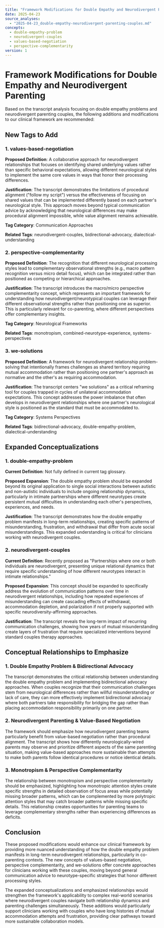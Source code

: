 ```yaml
---
title: "Framework Modifications for Double Empathy and Neurodivergent Parenting"
date: 2025-04-23
source_analyses:
  - "2025-04-23_double-empathy-neurodivergent-parenting-couples.md"
concepts:
  - double-empathy-problem
  - neurodivergent-couples
  - values-based-negotiation
  - perspective-complementarity
version: 1
---
```


# Framework Modifications for Double Empathy and Neurodivergent Parenting

Based on the transcript analysis focusing on double empathy problems and neurodivergent parenting couples, the following additions and modifications to our clinical framework are recommended:

## New Tags to Add

### 1. values-based-negotiation
**Proposed Definition**: A collaborative approach for neurodivergent relationships that focuses on identifying shared underlying values rather than specific behavioral expectations, allowing different neurological styles to implement the same core values in ways that honor their processing differences.

**Justification**: The transcript demonstrates the limitations of procedural alignment ("follow my script") versus the effectiveness of focusing on shared values that can be implemented differently based on each partner's neurological style. This approach moves beyond typical communication advice by acknowledging that neurological differences may make procedural alignment impossible, while value alignment remains achievable.

**Tag Category**: Communication Approaches

**Related Tags**: neurodivergent-couples, bidirectional-advocacy, dialectical-understanding

### 2. perspective-complementarity
**Proposed Definition**: The recognition that different neurological processing styles lead to complementary observational strengths (e.g., macro pattern recognition versus micro detail focus), which can be integrated rather than positioned as competing or hierarchical approaches.

**Justification**: The transcript introduces the macro/micro perspective complementarity concept, which represents an important framework for understanding how neurodivergent/neurotypical couples can leverage their different observational strengths rather than positioning one as superior. This is particularly relevant for co-parenting, where different perspectives offer complementary insights.

**Tag Category**: Neurological Frameworks

**Related Tags**: monotropism, combined-neurotype-experience, systems-perspectives

### 3. we-solutions
**Proposed Definition**: A framework for neurodivergent relationship problem-solving that intentionally frames challenges as shared territory requiring mutual accommodation rather than positioning one partner's approach as normative and the other's as requiring accommodation.

**Justification**: The transcript centers "we solutions" as a critical reframing tool for couples trapped in cycles of unilateral accommodation expectations. This concept addresses the power imbalance that often develops in neurodivergent relationships where one partner's neurological style is positioned as the standard that must be accommodated to.

**Tag Category**: Systems Perspectives

**Related Tags**: bidirectional-advocacy, double-empathy-problem, dialectical-understanding

## Expanded Conceptualizations

### 1. double-empathy-problem
**Current Definition**: Not fully defined in current tag glossary.

**Proposed Expansion**: The double empathy problem should be expanded beyond its original application to single social interactions between autistic and non-autistic individuals to include ongoing relationship dynamics, particularly in intimate partnerships where different neurotypes create persistent mutual difficulties in understanding each other's perspectives, experiences, and needs.

**Justification**: The transcript demonstrates how the double empathy problem manifests in long-term relationships, creating specific patterns of misunderstanding, frustration, and withdrawal that differ from acute social misunderstandings. This expanded understanding is critical for clinicians working with neurodivergent couples.

### 2. neurodivergent-couples
**Current Definition**: Recently proposed as "Partnerships where one or both individuals are neurodivergent, presenting unique relational dynamics that require specific understanding of how different neurotypes interact in intimate relationships."

**Proposed Expansion**: This concept should be expanded to specifically address the evolution of communication patterns over time in neurodivergent relationships, including how repeated experiences of misunderstanding can create cascading effects of withdrawal, accommodation depletion, and polarization if not properly supported with specific neurodiversity-affirming approaches.

**Justification**: The transcript reveals the long-term impact of recurring communication challenges, showing how years of mutual misunderstanding create layers of frustration that require specialized interventions beyond standard couples therapy approaches.

## Conceptual Relationships to Emphasize

### 1. Double Empathy Problem & Bidirectional Advocacy
The transcript demonstrates the critical relationship between understanding the double empathy problem and implementing bidirectional advocacy approaches. When couples recognize that their communication challenges stem from neurological differences rather than willful misunderstanding or lack of care, they can more effectively implement bidirectional advocacy where both partners take responsibility for bridging the gap rather than placing accommodation responsibility primarily on one partner.

### 2. Neurodivergent Parenting & Value-Based Negotiation
The framework should emphasize how neurodivergent parenting teams particularly benefit from value-based negotiation rather than procedural alignment. The transcript shows how differently neurologically-wired parents may observe and prioritize different aspects of the same parenting situation, making value-based approaches more sustainable than attempts to make both parents follow identical procedures or notice identical details.

### 3. Monotropism & Perspective Complementarity
The relationship between monotropism and perspective complementarity should be emphasized, highlighting how monotropic attention styles create specific strengths in detailed observation of focus areas while potentially missing broader patterns, which can be complemented by more polytropic attention styles that may catch broader patterns while missing specific details. This relationship creates opportunities for parenting teams to leverage complementary strengths rather than experiencing differences as deficits.

## Conclusion

These proposed modifications would enhance our clinical framework by providing more nuanced understanding of how the double empathy problem manifests in long-term neurodivergent relationships, particularly in co-parenting contexts. The new concepts of values-based negotiation, perspective complementarity, and we-solutions offer concrete approaches for clinicians working with these couples, moving beyond general communication advice to neurotype-specific strategies that honor different processing styles.

The expanded conceptualizations and emphasized relationships would strengthen the framework's applicability to complex real-world scenarios where neurodivergent couples navigate both relationship dynamics and parenting challenges simultaneously. These additions would particularly support clinicians working with couples who have long histories of mutual accommodation attempts and frustration, providing clear pathways toward more sustainable collaboration models.